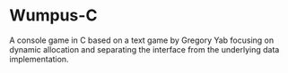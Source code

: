 # Wumpus-C
A console game in C based on a text game by Gregory Yab focusing on dynamic allocation and separating the interface from the underlying data implementation. 
